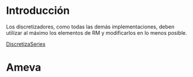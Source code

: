 # Introducción #
Los discretizadores, como todas las demás implementaciones, deben utilizar al máximo los elementos de RM y modificarlos en lo menos posible.



[DiscretizaSeries](DiscretizaSeries.md)



# Ameva #